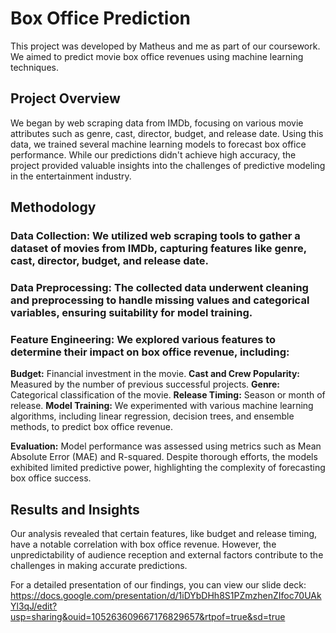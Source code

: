 # Box Office Prediction
This project was developed by Matheus and me as part of our coursework. We aimed to predict movie box office revenues using machine learning techniques.

## Project Overview
We began by web scraping data from IMDb, focusing on various movie attributes such as genre, cast, director, budget, and release date. Using this data, we trained several machine learning models to forecast box office performance. While our predictions didn't achieve high accuracy, the project provided valuable insights into the challenges of predictive modeling in the entertainment industry.

## Methodology
### Data Collection: We utilized web scraping tools to gather a dataset of movies from IMDb, capturing features like genre, cast, director, budget, and release date.

### Data Preprocessing: The collected data underwent cleaning and preprocessing to handle missing values and categorical variables, ensuring suitability for model training.

### Feature Engineering: We explored various features to determine their impact on box office revenue, including:

**Budget:** Financial investment in the movie.
**Cast and Crew Popularity:** Measured by the number of previous successful projects.
**Genre:** Categorical classification of the movie.
**Release Timing:** Season or month of release.
**Model Training:** We experimented with various machine learning algorithms, including linear regression, decision trees, and ensemble methods, to predict box office revenue.

**Evaluation:** Model performance was assessed using metrics such as Mean Absolute Error (MAE) and R-squared. Despite thorough efforts, the models exhibited limited predictive power, highlighting the complexity of forecasting box office success.

## Results and Insights
Our analysis revealed that certain features, like budget and release timing, have a notable correlation with box office revenue. However, the unpredictability of audience reception and external factors contribute to the challenges in making accurate predictions.

For a detailed presentation of our findings, you can view our slide deck: https://docs.google.com/presentation/d/1iDYbDHh8S1PZmzhenZIfoc70UAkYl3qJ/edit?usp=sharing&ouid=105263609667176829657&rtpof=true&sd=true
